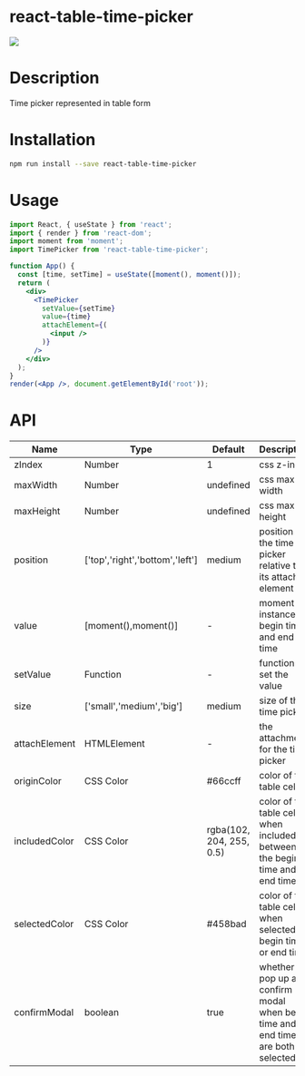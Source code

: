 # react-table-time-picker

![](https://i.loli.net/2020/08/27/p2PgHQXD5a9JoTm.jpg)

# Description

Time picker represented in table form

# Installation

``` bash
npm run install --save react-table-time-picker
```

# Usage

``` jsx
import React, { useState } from 'react';
import { render } from 'react-dom';
import moment from 'moment';
import TimePicker from 'react-table-time-picker';

function App() {
  const [time, setTime] = useState([moment(), moment()]);
  return (
    <div>
      <TimePicker
        setValue={setTime}
        value={time}
        attachElement={(
          <input />
        )}
      />
    </div>
  );
}
render(<App />, document.getElementById('root'));
```

# API

| Name | Type | Default | Description |
| ---- | ---- | ------- | ----------- |
|  zIndex | Number | 1 | css z-index |
| maxWidth | Number | undefined | css max-width
| maxHeight | Number | undefined | css max-height
| position | ['top','right','bottom','left'] | medium | position of the time picker relative to its attach element
| value | [moment(),moment()] | - | moment instance of begin time and end time
| setValue | Function | - | function to set the value
| size | ['small','medium','big'] | medium | size of the time picker
| attachElement | HTMLElement | - | the attachment for the time picker
| originColor | CSS Color | #66ccff | color of the table cell
| includedColor | CSS Color | rgba(102, 204, 255, 0.5) | color of the table cell when included between the begin time and end time
| selectedColor | CSS Color | #458bad | color of the table cell when selected as begin time or end time
| confirmModal | boolean | true | whether to pop up a confirm modal when begin time and end time are both selected